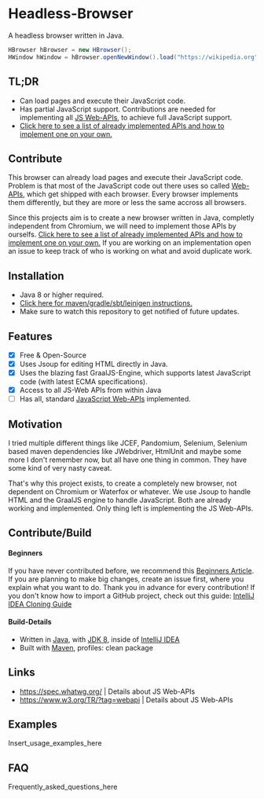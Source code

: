 # Headless-Browser

A headless browser written in Java.

```java
HBrowser hBrowser = new HBrowser();
HWindow hWindow = hBrowser.openNewWindow().load("https://wikipedia.org");
```
## TL;DR

- Can load pages and execute their JavaScript code.
- Has partial JavaScript support. Contributions are needed for implementing all [JS Web-APIs](https://developer.mozilla.org/en-US/docs/Web/API), to achieve full JavaScript support.
- [Click here to see a list of already implemented APIs and how to implement one on your own.](how-to-implement-a-js-web-api.md)

## Contribute

This browser can already load pages and execute their JavaScript code. Problem is that most of the JavaScript code out
there uses so called [Web-APIs](https://developer.mozilla.org/en-US/docs/Web/API), which get shipped with each browser.
Every browser implements them differently, but they are more or less the same accross all browsers.

Since this projects aim is to create a new browser written in Java, completly independent from Chromium, we will need to
implement those APIs by ourselfs. [Click here to see a list of already implemented APIs and how to implement one on your own.](how-to-implement-a-js-web-api.md)
If you are working on an implementation open an issue to keep track of who is working on what and avoid duplicate work.

## Installation

- Java 8 or higher required.
- [Click here for maven/gradle/sbt/leinigen instructions.](https://jitpack.io/#Osiris-Team/Headless-Browser)
- Make sure to watch this repository to get notified of future updates.

## Features

- [x] Free & Open-Source
- [x] Uses Jsoup for editing HTML directly in Java.
- [x] Uses the blazing fast GraalJS-Engine, which supports latest JavaScript code (with latest ECMA specifications).
- [x] Access to all JS-Web APIs from within Java
- [ ] Has all, standard [JavaScript Web-APIs](https://developer.mozilla.org/en-US/docs/Web/API) implemented.

## Motivation

I tried multiple different things like JCEF, Pandomium, Selenium, Selenium based maven dependencies like JWebdriver,
HtmlUnit and maybe some more I don't remember now, but all have one thing in common. They have some kind of very nasty
caveat.

That's why this project exists, to create a completely new browser, not dependent on Chromium or Waterfox or whatever.
We use Jsoup to handle HTML and the GraalJS engine to handle JavaScript. Both are already working and implemented. Only
thing left is implementing the JS Web-APIs.

## Contribute/Build

#### Beginners

If you have never contributed before, we recommend
this [Beginners Article](https://www.jetbrains.com/help/idea/contribute-to-projects.html). If you are planning to make
big changes, create an issue first, where you explain what you want to do. Thank you in advance for every contribution!
If you don't know how to import a GitHub project, check out this
guide: [IntelliJ IDEA Cloning Guide](https://blog.jetbrains.com/idea/2020/10/clone-a-project-from-github/)

#### Build-Details

- Written in [Java](https://java.com/),
  with [JDK 8](https://www.oracle.com/java/technologies/javase/javase-jdk8-downloads.html), inside
  of [IntelliJ IDEA](https://www.jetbrains.com/idea/)
- Built with [Maven](https://maven.apache.org/), profiles: clean package

## Links

- https://spec.whatwg.org/ | Details about JS Web-APIs
- https://www.w3.org/TR/?tag=webapi | Details about JS Web-APIs

## Examples

Insert_usage_examples_here

## FAQ

Frequently_asked_questions_here

